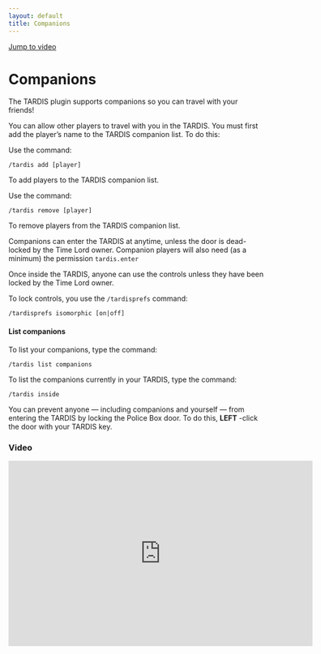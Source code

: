 ```yaml
---
layout: default
title: Companions
---
```


[Jump to video](#video)

# Companions

The TARDIS plugin supports companions so you can travel with your friends!

You can allow other players to travel with you in the TARDIS. You must first add the player’s name to the TARDIS companion list. To do this:

Use the command:

    /tardis add [player]

To add players to the TARDIS companion list.

Use the command:

    /tardis remove [player]

To remove players from the TARDIS companion list.

Companions can enter the TARDIS at anytime, unless the door is dead-locked by the Time Lord owner. Companion players will also need (as a minimum) the permission `tardis.enter`

Once inside the TARDIS, anyone can use the controls unless they have been locked by the Time Lord owner.

To lock controls, you use the `/tardisprefs` command:

    /tardisprefs isomorphic [on|off]

#### List companions

To list your companions, type the command:

    /tardis list companions

To list the companions currently in your TARDIS, type the command:

    /tardis inside

You can prevent anyone — including companions and yourself — from entering the TARDIS by locking the Police Box door. To do this, **LEFT** -click the door with your TARDIS key.

### Video
<iframe src="https://player.vimeo.com/video/59322488" width="600" height="366" frameborder="0" webkitallowfullscreen mozallowfullscreen allowfullscreen></iframe>